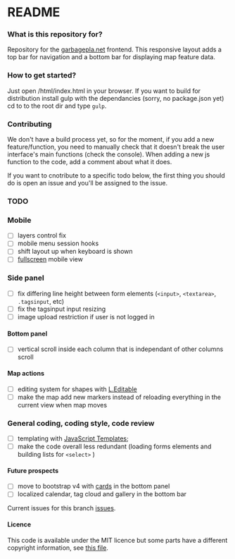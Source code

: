 # README #

### What is this repository for? ###

Repository for the [garbagepla.net](http://www.garbagepla.net) frontend. This responsive layout adds a top bar for navigation and a bottom bar for displaying map feature data.

### How to get started? ###

Just open /html/index.html in your browser. If you want to build for distribution install gulp with the dependancies (sorry, no package.json yet) cd to to the root dir and type `gulp`.

### Contributing

We don't have a build process yet, so for the moment, if you add a new feature/function, you need to manually check that it doesn't break the user interface's main functions (check the console). When adding a new js function to the code, add a comment about what it does.

If you want to cnotribute to a specific todo below, the first thing you should do is open an issue and you'll be assigned to the issue.

### TODO

### Mobile
- [ ] layers control fix
- [ ] mobile menu session hooks
- [ ] shift layout up when keyboard is shown
- [ ] [fullscreen](http://www.html5rocks.com/en/mobile/fullscreen/) mobile view

### Side panel
- [ ] fix differing line height between form elements (`<input>`, `<textarea>`, `.tagsinput`, etc)
- [ ] fix the tagsinput input resizing
- [ ] image upload restriction if user is not logged in

#### Bottom panel
- [ ] vertical scroll inside each column that is independant of other columns scroll

#### Map actions
- [ ] editing system for shapes with [L.Editable](https://github.com/Leaflet/Leaflet.Editable)
- [ ] make the map add new markers instead of reloading everything in the current view when map moves

### General coding, coding style, code review
- [ ] templating with [JavaScript Templates](https://github.com/blueimp/JavaScript-Templates);
- [ ] make the code overall less redundant (loading forms elements and building lists for `<select>` )

#### Future prospects
- [ ] move to bootstrap v4 with [cards](http://v4-alpha.getbootstrap.com/components/card/) in the bottom panel
- [ ] localized calendar, tag cloud and gallery in the bottom bar

Current issues for this branch [issues](https://github.com/garbageplanet/web-ui/labels/branch%3Abottom-bar).

#### Licence
This code is available under the MIT licence but some parts have a different copyright information, see [this file](https://github.com/garbageplanet/web-ui/blob/dev/license.md).